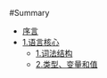 #Summary

* [序言](README.md)
* [1.语言核心](chapter1/index.md)
    * [1.词法结构](chapter1/lesson1.md)
    * [2.类型、变量和值](chapter1/lesson2.md)
   
